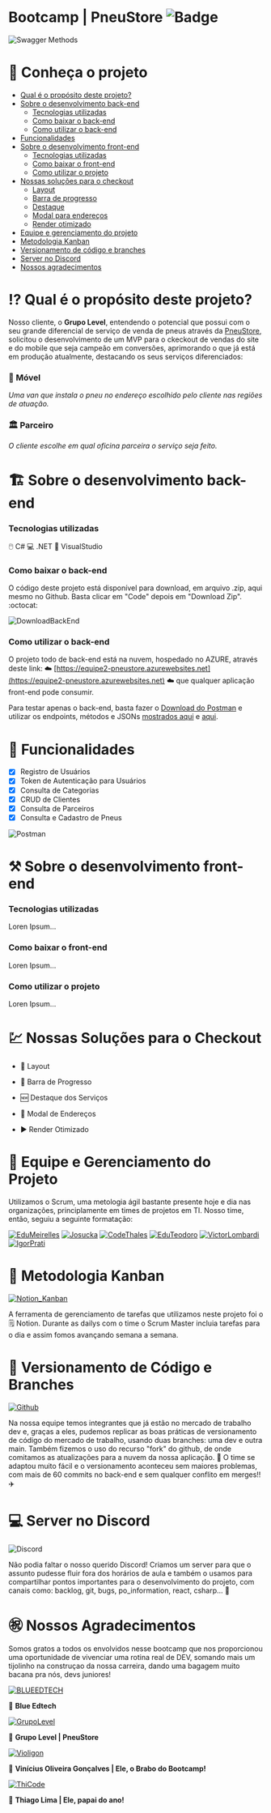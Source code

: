 Bootcamp | PneuStore <a name="Aqui"></a>
![Badge](https://img.shields.io/date/1630014400)
================

![Swagger Methods](https://i.imgur.com/8YrDdHU.png)


📖 Conheça o projeto
================
<!--ts-->
* [Qual é o propósito deste projeto?](#Propósito)
* [Sobre o desenvolvimento back-end](#Back-End)
     * [Tecnologias utilizadas](#Tecnologias)
     * [Como baixar o back-end](#DownloadBKE)
     * [Como utilizar o back-end](#Usar)
* [Funcionalidades](#Funcionalidades)
* [Sobre o desenvolvimento front-end](#Front-End)
     * [Tecnologias utilizadas](#TecnologiasFront)
     * [Como baixar o front-end](#DownloadFTE)
     * [Como utilizar o projeto](#UsarFTE)
* [Nossas soluções para o checkout](#Soluções)
     * [Layout](#Layout)
     * [Barra de progresso](#Barra-de-Progresso)
     * [Destaque](#Destaque)
     * [Modal para endereços](#Modal-Endereços)
     * [Render otimizado](#Render-Otimizado)
* [Equipe e gerenciamento do projeto](#Gerenciamento)
* [Metodologia Kanban](#Kanban)
* [Versionamento de código e branches](#GitHub)
* [Server no Discord](#Discord)
* [Nossos agradecimentos](#Agradecimentos)
<!--te-->



⁉️ Qual é o propósito deste projeto? <a name="Propósito"></a>
================

Nosso cliente, o **Grupo Level**, entendendo o potencial que possui com o seu grande diferencial de serviço de venda de pneus através da [PneuStore](https://www.pneustore.com.br/), solicitou o desenvolvimento de um MVP para o ckeckout de vendas do site e do mobile que seja campeão em conversões, aprimorando o que já está em produção atualmente, destacando os seus serviços diferenciados:

### 🚙 Móvel
*Uma van que instala o pneu no endereço escolhido pelo cliente nas regiões de atuação.*

### 🏛️ Parceiro
*O cliente escolhe em qual oficina parceira o serviço seja feito.*


🏗️ Sobre o desenvolvimento back-end <a name="Back-End"></a>
================

### Tecnologias utilizadas <a name="Tecnologias"></a>

🖱️ C# 
💻 .NET
💠 VisualStudio

### Como baixar o back-end <a name="DownloadBKE"></a>

O código deste projeto está disponível para download, em arquivo .zip, aqui mesmo no Github. Basta clicar em "Code" depois em "Download Zip". :octocat: 

![DownloadBackEnd](https://i.imgur.com/cuJ7fUP.png)

### Como utilizar o back-end <a name="Usar"></a>

O projeto todo de back-end está na nuvem, hospedado no AZURE, através deste link: ☁️ [https://equipe2-pneustore.azurewebsites.net](https://equipe2-pneustore.azurewebsites.net)
☁️ que qualquer aplicação front-end pode consumir.

Para testar apenas o back-end, basta fazer o [Download do Postman](https://www.postman.com/downloads/) e utilizar os endpoints, métodos e JSONs [mostrados aqui](#Aqui) e [aqui](#Funcionalidades).


🔆 Funcionalidades <a name="Funcionalidades"></a>
================

- [x] Registro de Usuários <a name="Aqui"></a>
- [x] Token de Autenticação para Usuários
- [x] Consulta de Categorias
- [x] CRUD de Clientes
- [x] Consulta de Parceiros
- [x] Consulta e Cadastro de Pneus

![Postman](https://i.imgur.com/pxxDPaN.png)

⚒️ Sobre o desenvolvimento front-end <a name="Front-End"></a>
================

### Tecnologias utilizadas <a name="TecnologiasFront"></a>

Loren Ipsum...

### Como baixar o front-end <a name="DownloadFTE"></a>

Loren Ipsum...

### Como utilizar o projeto <a name="UsarFTE"></a>

Loren Ipsum...


# 💹 Nossas Soluções para o Checkout <a name="Soluções"></a>

   * 🏁 Layout <a name="Layout"></a>

   * 🤩 Barra de Progresso <a name="Barra-de-Progresso"></a>

   * 🆕 Destaque dos Serviços <a name="Destaque"></a>

   * 👀 Modal de Endereços <a name="Modal-Endereços"></a>

   * ▶️ Render Otimizado <a name="Render-Otimizado"></a>


🧩 Equipe e Gerenciamento do Projeto <a name="Gerenciamento"></a>
================

Utilizamos o Scrum, uma metologia ágil bastante presente hoje e dia nas organizações, principlamente em times de projetos em TI. Nosso time, então, seguiu a seguinte formatação:

[![EduMeirelles](https://i.imgur.com/P8MxiV4.png)](https://github.com/edumeirelles)
[![Josucka](https://i.imgur.com/WUDSy7y.png)](https://github.com/Josucka)
[![CodeThales](https://i.imgur.com/ba5g1d3.png)](https://github.com/CodeThales)
[![EduTeodoro](https://i.imgur.com/t8YKd7j.png)](https://github.com/GHEPT)
[![VictorLombardi](https://i.imgur.com/MSr8ZHw.png)](https://github.com/vitorlombardi)
[![IgorPrati](https://i.imgur.com/lgRs6Sb.png)](https://github.com/igorprati)

🕋 Metodologia Kanban <a name="Kanban"></a>
================

[![Notion_Kanban](https://i.imgur.com/SjWLVA6.png)](https://www.notion.so/45233b2ccaaa42ee996ccb6a0c510384?v=293f797e8aa3445f8d24eef331f6072c)

A ferramenta de gerenciamento de tarefas que utilizamos neste projeto foi o 🗒️ Notion. Durante as dailys com o time o Scrum Master incluia tarefas para o dia e assim fomos avançando semana a semana.

🥇 Versionamento de Código e Branches <a name="GitHub"></a>
================

[![Github](https://i.imgur.com/KsfhdEd.png)](https://github.com/GHEPT/btc-pneustore-api)

Na nossa equipe temos integrantes que já estão no mercado de trabalho dev e, graças a eles, pudemos replicar as boas práticas de versionamento de código do mercado de trabalho, usando duas branches: uma dev e outra main. Também fizemos o uso do recurso "fork" do github, de onde comitamos as atualizações para a nuvem da nossa aplicação. 🤙 
O time se adaptou muito fácil e o versionamento aconteceu sem maiores problemas, com mais de 60 commits no back-end e sem qualquer conflito em merges!! ✈️

💻 Server no Discord <a name="Discord"></a>
================

![Discord](https://i.imgur.com/4VzqxbZ.png)

Não podia faltar o nosso querido Discord! Criamos um server para que o assunto pudesse fluir fora dos horários de aula e também o usamos para compartilhar pontos importantes para o desenvolvimento do projeto, com canais como: backlog, git, bugs, po_information, react, csharp... 🎉

㊗️ Nossos Agradecimentos <a name="Agradecimentos"></a>
================

Somos gratos a todos os envolvidos nesse bootcamp que nos proporcionou uma oportunidade de vivenciar uma rotina real de DEV, somando mais um tijolinho na construçao da nossa carreira, dando uma bagagem muito bacana pra nós, devs juniores!

[![BLUEEDTECH](https://i.imgur.com/PUFuODa.gif)](https://blueedtech.com.br/)

💙 **Blue Edtech**

[![GrupoLevel](https://i.imgur.com/xuo0up0.png)](https://www.grupolevel.com.br/empresas)

💜 **Grupo Level | PneuStore**

[![Violigon](https://i.imgur.com/cUUEiiY.png)](https://github.com/violigon)

🧠 **Vinícius Oliveira Gonçalves | Ele, o Brabo do Bootcamp!**

[![ThiCode](https://i.imgur.com/camnUvJ.png)](https://github.com/codethi)

🧔 **Thiago Lima | Ele, papai do ano!** 
